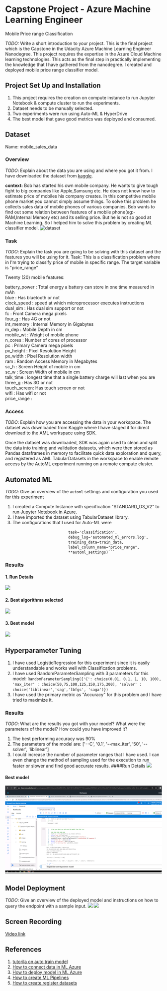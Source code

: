 # Capstone Project - Azure Machine Learning Engineer 
Mobile Price range Classification

*TODO:* Write a short introduction to your project.
This is the final project which is the Capstone in the Udacity Azure Machine Learning Engineer Nanodegree. 
This project requires the expertise in the Azure Cloud Machine learning technologies. This acts as the final step in practically
implementing the knowledge that I have gathered from the nanodegree. I created and deployed mobile price range classifier model.

## Project Set Up and Installation
1. This project requires the creation on compute instance to run Jupyter Notebook & compute cluster to run the experiments.
2. Dataset needs to be manually selected.
3. Two experiments were run using Auto-ML & HyperDrive
4. The best model that gave good metrics was deployed and consumed.

## Dataset
Name: mobile_sales_data

### Overview
*TODO*: Explain about the data you are using and where you got it from.
I have downloaded the dataset from [kaggle](https://www.kaggle.com/iabhishekofficial/mobile-price-classification).

  **context:**
  Bob has started his own mobile company. He wants to give tough fight to big companies like Apple,Samsung etc.
  He does not know how to estimate price of mobiles his company creates. In this competitive mobile phone market you cannot simply assume things. To solve this problem he         collects sales data of mobile phones of various companies.
  Bob wants to find out some relation between features of a mobile phone(eg:- RAM,Internal Memory etc) and its selling price. But he is not so good at Machine Learning. So I       helped him to solve this problem by creating ML classifier model.
![dataset](https://github.com/AnshuTrivedi/Capstone-Project---Azure-Machine-Learning-Engineer/blob/master/Images/1.registered_data.png)
### Task
*TODO*: Explain the task you are going to be solving with this dataset and the features you will be using for it.
Task: This is a classification problem where in I'm trying to classify price of mobile in specific range. The target variable is "price_range"

Twenty (20) mobile  features:

battery_power : Total energy a battery can store in one time measured in mAh</br>
blue  : Has bluetooth or not</br>
clock_speed   : speed at which microprocessor executes instructions</br>
dual_sim  : Has dual sim support or not</br>
fc   : Front Camera mega pixels</br>
four_g  : Has 4G or not</br>
int_memory : Internal Memory in Gigabytes</br>
m_dep : Mobile Depth in cm</br>
mobile_wt : Weight of mobile phone</br>
n_cores : Number of cores of processor</br>
pc : Primary Camera mega pixels</br>
px_height : Pixel Resolution Height</br>
px_width : Pixel Resolution width</br>
ram : Random Access Memory in Megabytes</br>
sc_h : Screen Height of mobile in cm</br>
sc_w : Screen Width of mobile in cm</br>
talk_time : longest time that a single battery charge will last when you are</br>
three_g  : Has 3G or not</br>
touch_screen: Has touch screen or not</br>
wifi : Has wifi or not</br>
price_range : 

### Access
*TODO*: Explain how you are accessing the data in your workspace.
The dataset was downloaded from Kaggle where I have staged it for direct download to the AML workspace using SDK.

Once the dataset was downloaded, SDK was again used to clean and split the data into training and validation datasets, 
which were then stored as Pandas dataframes in memory to facilitate quick data exploration and query, and registered as AML TabularDatasets 
in the workspace to enable remote access by the AutoML experiment running on a remote compute cluster.
![]()

## Automated ML
*TODO*: Give an overview of the `automl` settings and configuration you used for this experiment
1. I created a Compute Instance with specification "STANDARD_D3_V2" to run Jupyter Notebook in Azure.
2. I have imported the dataset using TabularDataset library.
3. The configurations that I used for Auto-ML were
    ```automl_config = AutoMLConfig(compute_target = compute_target,
                             task='classification',
                             debug_log='automated_ml_errors.log',
                             training_data=train_data,
                             label_column_name="price_range",
                             **automl_settings)```

### Results
#### 1. Run Details
![](https://github.com/AnshuTrivedi/Capstone-Project---Azure-Machine-Learning-Engineer/blob/master/Images/2.automl_run_complete.png)
#### 2. Best algorithms selected
![](https://github.com/AnshuTrivedi/Capstone-Project---Azure-Machine-Learning-Engineer/blob/master/Images/2.best_algos.png)
#### 3. Best model
![](https://github.com/AnshuTrivedi/Capstone-Project---Azure-Machine-Learning-Engineer/blob/master/Images/2.auto_best_model.png)
## Hyperparameter Tuning
1. I have used LogisticRegression for this experiment since it is easily understandable and works well with Classification problems.
2. I have used RandomParameterSampling with 3 parameters for this model: ```RandomParameterSampling({'C': choice(0.01, 0.1, 1, 10, 100),
                                        'max_iter' : choice(50,75,100,125,150,175,200),
                                        'solver' : choice('liblinear','sag','lbfgs', 'saga')})```
3. I have used the primary metric as "Accuracy" for this problem and I have tried to maximize it.

### Results
*TODO*: What are the results you got with your model? What were the parameters of the model? How could you have improved it?
1. The best performing accuracy was 90%
2. The parameters of the model are: ['--C', '0.1', '--max_iter', '50', '--solver', 'liblinear']
3. I could increase the number of parameter ranges that I have used. I can even change the method of sampling used for the execution to run faster or slower and find good         accurate results.
####Run Details
![](https://github.com/AnshuTrivedi/Capstone-Project---Azure-Machine-Learning-Engineer/blob/master/Images/3.hd_run_completed.png)
#### Best model
![](https://github.com/AnshuTrivedi/Capstone-Project---Azure-Machine-Learning-Engineer/blob/master/Images/3.hd_best_run.png)
## Model Deployment
*TODO*: Give an overview of the deployed model and instructions on how to query the endpoint with a sample input.
![](https://github.com/AnshuTrivedi/Capstone-Project---Azure-Machine-Learning-Engineer/blob/master/Images/2.model_deployed.png)
![](https://github.com/AnshuTrivedi/Capstone-Project---Azure-Machine-Learning-Engineer/blob/master/Images/2.service_logs.png)

## Screen Recording

[Video link](https://youtu.be/xZ4158NGQBs)

## References 
 1. [tutorila on auto train model](https://docs.microsoft.com/en-us/azure/machine-learning/tutorial-auto-train-models)
 2. [How to connect data in ML Azure](https://github.com/MicrosoftDocs/azure-docs/blob/master/articles/machine-learning/how-to-connect-data-ui.md)
 3. [How to deploy model in ML Azure](https://docs.microsoft.com/en-us/azure/machine-learning/how-to-deploy-and-where?tabs=python)
 4. [How to create ML Pipelines](https://docs.microsoft.com/en-us/azure/machine-learning/how-to-create-machine-learning-pipelines)
 5. [How to create register datasets](https://docs.microsoft.com/en-us/azure/machine-learning/how-to-create-register-datasets)
